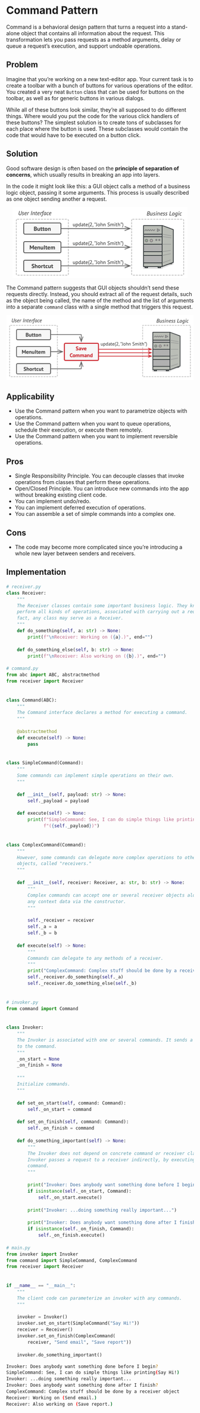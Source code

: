 # Command Pattern

Command is a behavioral design pattern that turns a request into a stand-alone object that contains all information about the request. This transformation lets you pass requests as a method arguments, delay or queue a request’s execution, and support undoable operations.

## Problem

Imagine that you’re working on a new text-editor app. Your current task is to create a toolbar with a bunch of buttons for various operations of the editor. You created a very neat `Button` class that can be used for buttons on the toolbar, as well as for generic buttons in various dialogs.

While all of these buttons look similar, they’re all supposed to do different things. Where would you put the code for the various click handlers of these buttons? The simplest solution is to create tons of subclasses for each place where the button is used. These subclasses would contain the code that would have to be executed on a button click.

## Solution

Good software design is often based on the **principle of separation of concerns**, which usually results in breaking an app into layers. 

In the code it might look like this: a GUI object calls a method of a business logic object, passing it some arguments. This process is usually described as one object sending another a request.

<p style="text-align:center">
    <img src="../../static/command_normal.png"/>
</p>

The Command pattern suggests that GUI objects shouldn’t send these requests directly. Instead, you should extract all of the request details, such as the object being called, the name of the method and the list of arguments into a separate `command` class with a single method that triggers this request.

<p style="text-align:center">
    <img src="../../static/command_expected.png"/>
</p>

## Applicability
- Use the Command pattern when you want to parametrize objects with operations.
- Use the Command pattern when you want to queue operations, schedule their execution, or execute them remotely.
- Use the Command pattern when you want to implement reversible operations.

## Pros
- Single Responsibility Principle. You can decouple classes that invoke operations from classes that perform these operations.
- Open/Closed Principle. You can introduce new commands into the app without breaking existing client code.
- You can implement undo/redo.
- You can implement deferred execution of operations.
- You can assemble a set of simple commands into a complex one.
## Cons
- The code may become more complicated since you’re introducing a whole new layer between senders and receivers.

## Implementation

```python
# receiver.py
class Receiver:
	"""
	The Receiver classes contain some important business logic. They know how to
	perform all kinds of operations, associated with carrying out a request. In
	fact, any class may serve as a Receiver.
	"""
	def do_something(self, a: str) -> None:
		print(f"\nReceiver: Working on ({a}.)", end="")

	def do_something_else(self, b: str) -> None:
		print(f"\nReceiver: Also working on ({b}.)", end="")

# command.py
from abc import ABC, abstractmethod
from receiver import Receiver


class Command(ABC):
	"""
	The Command interface declares a method for executing a command.
	"""

	@abstractmethod
	def execute(self) -> None:
		pass
	

class SimpleCommand(Command):
	"""
	Some commands can implement simple operations on their own.
	"""

	def __init__(self, payload: str) -> None:
		self._payload = payload

	def execute(self) -> None:
		print(f"SimpleCommand: See, I can do simple things like printing"
			  f"({self._payload})")


class ComplexCommand(Command):
	"""
	However, some commands can delegate more complex operations to other
	objects, called "receivers."
	"""

	def __init__(self, receiver: Receiver, a: str, b: str) -> None:
		"""
		Complex commands can accept one or several receiver objects along with
		any context data via the constructor.
		"""

		self._receiver = receiver
		self._a = a
		self._b = b
		
	def execute(self) -> None:
		"""
		Commands can delegate to any methods of a receiver.
		"""
		print("ComplexCommand: Complex stuff should be done by a receiver object", end="")
		self._receiver.do_something(self._a)
		self._receiver.do_something_else(self._b)


# invoker.py
from command import Command


class Invoker:
	"""
	The Invoker is associated with one or several commands. It sends a request
	to the command.
	"""
	_on_start = None
	_on_finish = None

	"""
	Initialize commands.
	"""

	def set_on_start(self, command: Command):
		self._on_start = command

	def set_on_finish(self, command: Command):
		self._on_finish = command
	
	def do_something_important(self) -> None:
		"""
		The Invoker does not depend on concrete command or receiver classes. The
		Invoker passes a request to a receiver indirectly, by executing a
		command.
		"""
		
		print("Invoker: Does anybody want something done before I begin?")
		if isinstance(self._on_start, Command):
			self._on_start.execute()

		print("Invoker: ...doing something really important...")

		print("Invoker: Does anybody want something done after I finish?")
		if isinstance(self._on_finish, Command):
			self._on_finish.execute()

# main.py
from invoker import Invoker
from command import SimpleCommand, ComplexCommand
from receiver import Receiver


if __name__ == "__main__":
    """
    The client code can parameterize an invoker with any commands.
    """

    invoker = Invoker()
    invoker.set_on_start(SimpleCommand("Say Hi!"))
    receiver = Receiver()
    invoker.set_on_finish(ComplexCommand(
        receiver, "Send email", "Save report"))

    invoker.do_something_important()
```
```bash
Invoker: Does anybody want something done before I begin?
SimpleCommand: See, I can do simple things like printing(Say Hi!)
Invoker: ...doing something really important...
Invoker: Does anybody want something done after I finish?
ComplexCommand: Complex stuff should be done by a receiver object
Receiver: Working on (Send email.)
Receiver: Also working on (Save report.)
```
